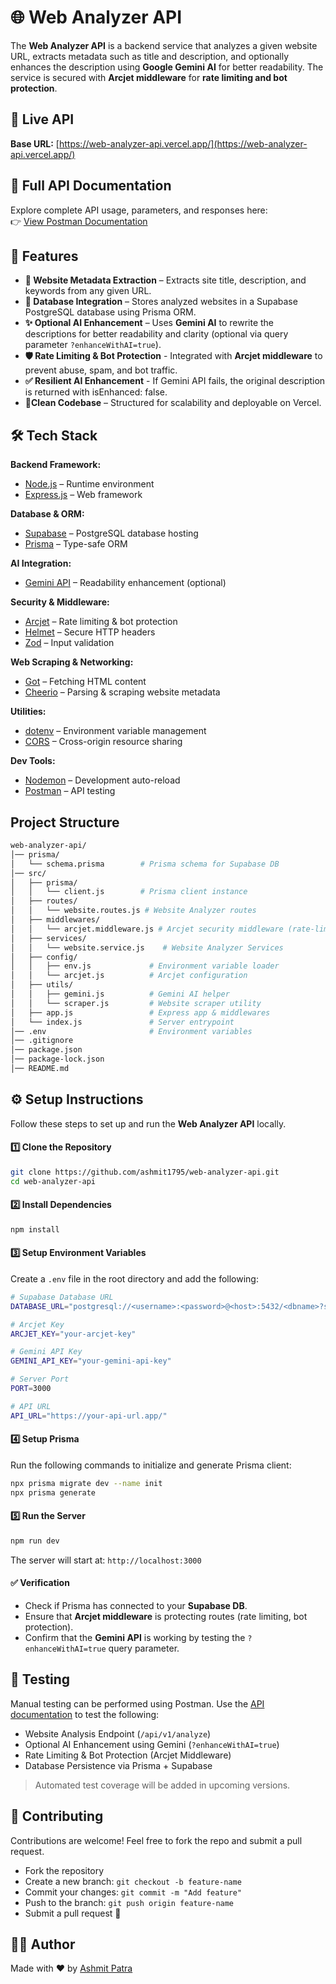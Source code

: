 
# 🌐 Web Analyzer API

The **Web Analyzer API** is a backend service that analyzes a given website URL, extracts metadata such as title and description, and optionally enhances the description using **Google Gemini AI** for better readability.
The service is secured with **Arcjet middleware** for **rate limiting and bot protection**.

## 🔗 Live API
**Base URL:** [https://web-analyzer-api.vercel.app/](https://web-analyzer-api.vercel.app/)

## 📑 Full API Documentation
Explore complete API usage, parameters, and responses here:  
👉 [View Postman Documentation](https://documenter.getpostman.com/view/32382436/2sB34ikes3)

## 🚀 Features

- **🔎 Website Metadata Extraction** – Extracts site title, description, and keywords from any given URL.
- **💾 Database Integration** – Stores analyzed websites in a Supabase PostgreSQL database using Prisma ORM.
- **✨ Optional AI Enhancement** – Uses **Gemini AI** to rewrite the descriptions for better readability and clarity (optional via query parameter `?enhanceWithAI=true`).
- **🛡 Rate Limiting & Bot Protection** - Integrated with **Arcjet middleware** to prevent abuse, spam, and bot traffic.
- **✅ Resilient AI Enhancement** - If Gemini API fails, the original description is returned with isEnhanced: false.
- **🧹Clean Codebase** – Structured for scalability and deployable on Vercel.

## 🛠 Tech Stack

**Backend Framework:**  
- [Node.js](https://nodejs.org/) – Runtime environment  
- [Express.js](https://expressjs.com/) – Web framework  

**Database & ORM:**  
- [Supabase](https://supabase.com/) – PostgreSQL database hosting  
- [Prisma](https://www.prisma.io/) – Type-safe ORM  

**AI Integration:**  
- [Gemini API](https://ai.google.dev/) – Readability enhancement (optional)  

**Security & Middleware:**  
- [Arcjet](https://arcjet.com/) – Rate limiting & bot protection  
- [Helmet](https://helmetjs.github.io/) – Secure HTTP headers  
- [Zod](https://zod.dev/) – Input validation  

**Web Scraping & Networking:**  
- [Got](https://github.com/sindresorhus/got) – Fetching HTML content  
- [Cheerio](https://cheerio.js.org/) – Parsing & scraping website metadata  

**Utilities:**  
- [dotenv](https://github.com/motdotla/dotenv) – Environment variable management  
- [CORS](https://expressjs.com/en/resources/middleware/cors.html) – Cross-origin resource sharing  

**Dev Tools:**  
- [Nodemon](https://nodemon.io/) – Development auto-reload  
- [Postman](https://www.postman.com/) – API testing  

## Project Structure

```bash
web-analyzer-api/
│── prisma/
│   └── schema.prisma        # Prisma schema for Supabase DB
│── src/
│   ├── prisma/
│   │   └── client.js        # Prisma client instance
│   ├── routes/
│   │   └── website.routes.js # Website Analyzer routes
│   ├── middlewares/
│   │   └── arcjet.middleware.js # Arcjet security middleware (rate-limiting, etc.)
│   ├── services/
│   │   └── website.service.js    # Website Analyzer Services    
│   ├── config/
│   │   ├── env.js             # Environment variable loader
│   │   └── arcjet.js          # Arcjet configuration
│   ├── utils/
│   │   ├── gemini.js          # Gemini AI helper
│   │   └── scraper.js         # Website scraper utility
│   ├── app.js                 # Express app & middlewares
│   └── index.js               # Server entrypoint
│── .env                       # Environment variables
│── .gitignore
│── package.json 
│── package-lock.json 
│── README.md  
```

## ⚙️ Setup Instructions 

Follow these steps to set up and run the **Web Analyzer API** locally.

#### 1️⃣ Clone the Repository

```bash
git clone https://github.com/ashmit1795/web-analyzer-api.git
cd web-analyzer-api
```

#### 2️⃣ Install Dependencies

```bash
npm install
```

#### 3️⃣ Setup Environment Variables

Create a `.env` file in the root directory and add the following:
```bash
# Supabase Database URL
DATABASE_URL="postgresql://<username>:<password>@<host>:5432/<dbname>?schema=public"

# Arcjet Key
ARCJET_KEY="your-arcjet-key"

# Gemini API Key
GEMINI_API_KEY="your-gemini-api-key"

# Server Port
PORT=3000

# API URL
API_URL="https://your-api-url.app/"
```

#### 4️⃣ Setup Prisma

Run the following commands to initialize and generate Prisma client:

```bash
npx prisma migrate dev --name init
npx prisma generate
```

#### 5️⃣ Run the Server

```bash
npm run dev
```

The server will start at:
`http://localhost:3000`

#### ✅ Verification

- Check if Prisma has connected to your **Supabase DB**.
- Ensure that **Arcjet middleware** is protecting routes (rate limiting, bot protection).
- Confirm that the **Gemini API** is working by testing the `?enhanceWithAI=true` query parameter.




## 🧪 Testing

Manual testing can be performed using Postman. Use the [API documentation](https://documenter.getpostman.com/view/32382436/2sB34ikes3) to test the following:

- Website Analysis Endpoint (`/api/v1/analyze`)
- Optional AI Enhancement using Gemini (`?enhanceWithAI=true`)
- Rate Limiting & Bot Protection (Arcjet Middleware)
- Database Persistence via Prisma + Supabase

> Automated test coverage will be added in upcoming versions.

## 🤝 Contributing

Contributions are welcome! Feel free to fork the repo and submit a pull request.

- Fork the repository
- Create a new branch: `git checkout -b feature-name`
- Commit your changes: `git commit -m "Add feature"`
- Push to the branch: `git push origin feature-name`
- Submit a pull request 🚀
## 🧑‍💻 Author

Made with ❤️ by [Ashmit Patra](https://github.com/ashmit1795)